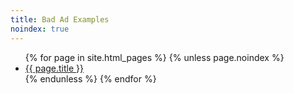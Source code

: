 ```yaml
---
title: Bad Ad Examples
noindex: true
---
```


<ul>
{% for page in site.html_pages %}
	{% unless page.noindex %}
		<li><a href="{{ page.url | relative_url }}">{{ page.title }}</a></li>
	{% endunless %}
{% endfor %}
</ul>
